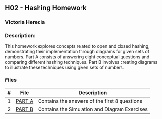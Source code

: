 ## H02 - Hashing Homework
### Victoria Heredia
### Description: 

This homework explores concepts related to open and closed hashing, demonstrating their implementation through diagrams for given sets of numbers. Part A consists of answering eight conceptual questions and comparing different hashing techniques. Part B involves creating diagrams to illustrate these techniques using given sets of numbers.

### Files

|   #   | File             | Description                                        |
| :---: | ---------------- | -------------------------------------------------- |
|   1   | [PART A](./README1.md) | Contains the answers of the first 8 questions |
|   2   | [PART B](./README2.md) | Contains the Simulation and Diagram Exercises |



